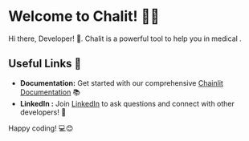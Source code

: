 # Welcome to Chalit! 🚀🤖

Hi there, Developer! 👋. Chalit is a powerful tool to help you in medical .

## Useful Links 🔗

- **Documentation:** Get started with our comprehensive [Chainlit Documentation](https://docs.chainlit.io) 📚
- **LinkedIn :** Join [LinkedIn](https://www.linkedin.com/in/abhishek-chakraborty-1b3464239/) to ask questions and connect with other developers! 💬

 Happy coding! 💻😊



